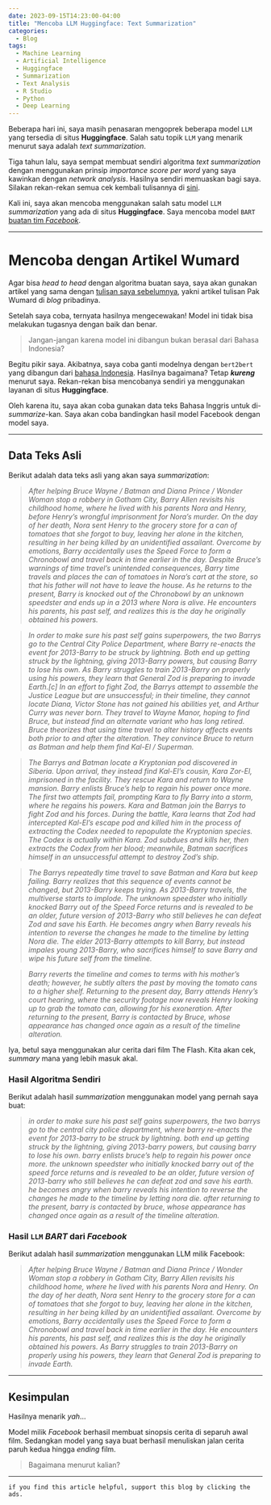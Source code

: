 ```yaml
---
date: 2023-09-15T14:23:00-04:00
title: "Mencoba LLM Huggingface: Text Summarization"
categories:
  - Blog
tags:
  - Machine Learning
  - Artificial Intelligence
  - Huggingface
  - Summarization
  - Text Analysis
  - R Studio
  - Python
  - Deep Learning
---
```



Beberapa hari ini, saya masih penasaran mengoprek beberapa model `LLM`
yang tersedia di situs **Huggingface**. Salah satu topik `LLM` yang
menarik menurut saya adalah *text summarization*.

Tiga tahun lalu, saya sempat membuat sendiri algoritma *text
summarization* dengan menggunakan prinsip *importance score per word*
yang saya kawinkan dengan *network analysis*. Hasilnya sendiri memuaskan
bagi saya. Silakan rekan-rekan semua cek kembali tulisannya di
[sini](https://ikanx101.com/blog/ext-based-sum/).

Kali ini, saya akan mencoba menggunakan salah satu model `LLM`
*summarization* yang ada di situs **Huggingface**. Saya mencoba model
`BART` [buatan tim
*Facebook*](https://huggingface.co/facebook/bart-large-cnn).

------------------------------------------------------------------------

# Mencoba dengan Artikel Wumard

Agar bisa *head to head* dengan algoritma buatan saya, saya akan gunakan
artikel yang sama dengan [tulisan saya
sebelumnya](https://ikanx101.com/blog/ext-based-sum/), yakni artikel
tulisan Pak Wumard di *blog* pribadinya.

Setelah saya coba, ternyata hasilnya mengecewakan! Model ini tidak bisa
melakukan tugasnya dengan baik dan benar.

> Jangan-jangan karena model ini dibangun bukan berasal dari Bahasa
> Indonesia?

Begitu pikir saya. Akibatnya, saya coba ganti modelnya dengan
`bert2bert` yang dibangun dari [bahasa
Indonesia](https://huggingface.co/cahya/bert2bert-indonesian-summarization).
Hasilnya bagaimana? Tetap ***kureng*** menurut saya. Rekan-rekan bisa
mencobanya sendiri ya menggunakan layanan di situs **Huggingface**.

Oleh karena itu, saya akan coba gunakan data teks Bahasa Inggris untuk
di-*summarize*-kan. Saya akan coba bandingkan hasil model Facebook
dengan model saya.

------------------------------------------------------------------------

## Data Teks Asli

Berikut adalah data teks asli yang akan saya *summarization*:

> *After helping Bruce Wayne / Batman and Diana Prince / Wonder Woman
> stop a robbery in Gotham City, Barry Allen revisits his childhood
> home, where he lived with his parents Nora and Henry, before Henry’s
> wrongful imprisonment for Nora’s murder. On the day of her death, Nora
> sent Henry to the grocery store for a can of tomatoes that she forgot
> to buy, leaving her alone in the kitchen, resulting in her being
> killed by an unidentified assailant. Overcome by emotions, Barry
> accidentally uses the Speed Force to form a Chronobowl and travel back
> in time earlier in the day. Despite Bruce’s warnings of time travel’s
> unintended consequences, Barry time travels and places the can of
> tomatoes in Nora’s cart at the store, so that his father will not have
> to leave the house. As he returns to the present, Barry is knocked out
> of the Chronobowl by an unknown speedster and ends up in a 2013 where
> Nora is alive. He encounters his parents, his past self, and realizes
> this is the day he originally obtained his powers.*

> *In order to make sure his past self gains superpowers, the two Barrys
> go to the Central City Police Department, where Barry re-enacts the
> event for 2013-Barry to be struck by lightning. Both end up getting
> struck by the lightning, giving 2013-Barry powers, but causing Barry
> to lose his own. As Barry struggles to train 2013-Barry on properly
> using his powers, they learn that General Zod is preparing to invade
> Earth.\[c\] In an effort to fight Zod, the Barrys attempt to assemble
> the Justice League but are unsuccessful; in their timeline, they
> cannot locate Diana, Victor Stone has not gained his abilities yet,
> and Arthur Curry was never born. They travel to Wayne Manor, hoping to
> find Bruce, but instead find an alternate variant who has long
> retired. Bruce theorizes that using time travel to alter history
> affects events both prior to and after the alteration. They convince
> Bruce to return as Batman and help them find Kal-El / Superman.*

> *The Barrys and Batman locate a Kryptonian pod discovered in Siberia.
> Upon arrival, they instead find Kal-El’s cousin, Kara Zor-El,
> imprisoned in the facility. They rescue Kara and return to Wayne
> mansion. Barry enlists Bruce’s help to regain his power once more. The
> first two attempts fail, prompting Kara to fly Barry into a storm,
> where he regains his powers. Kara and Batman join the Barrys to fight
> Zod and his forces. During the battle, Kara learns that Zod had
> intercepted Kal-El’s escape pod and killed him in the process of
> extracting the Codex needed to repopulate the Kryptonian species. The
> Codex is actually within Kara. Zod subdues and kills her, then
> extracts the Codex from her blood; meanwhile, Batman sacrifices
> himself in an unsuccessful attempt to destroy Zod’s ship.*

> *The Barrys repeatedly time travel to save Batman and Kara but keep
> failing. Barry realizes that this sequence of events cannot be
> changed, but 2013-Barry keeps trying. As 2013-Barry travels, the
> multiverse starts to implode. The unknown speedster who initially
> knocked Barry out of the Speed Force returns and is revealed to be an
> older, future version of 2013-Barry who still believes he can defeat
> Zod and save his Earth. He becomes angry when Barry reveals his
> intention to reverse the changes he made to the timeline by letting
> Nora die. The elder 2013-Barry attempts to kill Barry, but instead
> impales young 2013-Barry, who sacrifices himself to save Barry and
> wipe his future self from the timeline.*

> *Barry reverts the timeline and comes to terms with his mother’s
> death; however, he subtly alters the past by moving the tomato cans to
> a higher shelf. Returning to the present day, Barry attends Henry’s
> court hearing, where the security footage now reveals Henry looking up
> to grab the tomato can, allowing for his exoneration. After returning
> to the present, Barry is contacted by Bruce, whose appearance has
> changed once again as a result of the timeline alteration.*

Iya, betul saya menggunakan alur cerita dari film The Flash. Kita akan
cek, *summary* mana yang lebih masuk akal.

### Hasil Algoritma Sendiri

Berikut adalah hasil *summarization* menggunakan model yang pernah saya
buat:

> *in order to make sure his past self gains superpowers, the two barrys
> go to the central city police department, where barry re-enacts the
> event for 2013-barry to be struck by lightning. both end up getting
> struck by the lightning, giving 2013-barry powers, but causing barry
> to lose his own. barry enlists bruce’s help to regain his power once
> more. the unknown speedster who initially knocked barry out of the
> speed force returns and is revealed to be an older, future version of
> 2013-barry who still believes he can defeat zod and save his earth. he
> becomes angry when barry reveals his intention to reverse the changes
> he made to the timeline by letting nora die. after returning to the
> present, barry is contacted by bruce, whose appearance has changed
> once again as a result of the timeline alteration.*

### Hasil `LLM` *BART* dari *Facebook*

Berikut adalah hasil *summarization* menggunakan LLM milik Facebook:

> *After helping Bruce Wayne / Batman and Diana Prince / Wonder Woman
> stop a robbery in Gotham City, Barry Allen revisits his childhood
> home, where he lived with his parents Nora and Henry. On the day of
> her death, Nora sent Henry to the grocery store for a can of tomatoes
> that she forgot to buy, leaving her alone in the kitchen, resulting in
> her being killed by an unidentified assailant. Overcome by emotions,
> Barry accidentally uses the Speed Force to form a Chronobowl and
> travel back in time earlier in the day. He encounters his parents, his
> past self, and realizes this is the day he originally obtained his
> powers. As Barry struggles to train 2013-Barry on properly using his
> powers, they learn that General Zod is preparing to invade Earth.*

------------------------------------------------------------------------

## Kesimpulan

Hasilnya menarik *yah*…

Model milik *Facebook* berhasil membuat sinopsis cerita di separuh awal
film. Sedangkan model yang saya buat berhasil menuliskan jalan cerita
paruh kedua hingga *ending* film.

> Bagaimana menurut kalian?

------------------------------------------------------------------------

`if you find this article helpful, support this blog by clicking the ads.`
